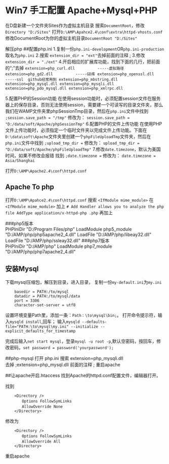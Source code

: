 # Win7 手工配置 Apache+Mysql+PHP

在D盘新建一个文件夹Sites作为虚拟主机目录
搜索`DocumentRoot`，修改`Directory "D:/Sites"`
打开`D:\AMP\Apahce2.4\conf\extra\httpd-vhosts.conf`
修改DocumentRoot为你的虚拟主机目录`DocumentRoot "D:/Sites"`

解压php
##配置php.ini
1.复制一份`php.ini-development`OR`php.ini-production`取名为`php.ini`
2.搜索  `extension_dir = "ext"`去掉前面的注释 ; 
3.修改 `extension_dir = "./ext"`
4.开启相应的扩展库功能，找到下面的几行，把前面的“;”去掉
`extension=php_curl.dll          -----虚拟路径
extension=php_gd2.dll          -----GD库
extension=php_openssl.dll    -----ssl  github经常用到
extension=php_mbstring.dll
extension=php_mysql.dll
extension=php_mysqli.dll
extension=php_pdo_mysql.dll
extension=php_xmlrpc.dll`

5.配置PHP的Session功能
在使用session功能时，必须配置session文件在服务器上的保存目录，否则无法使用session，需要建一个可读写的目录文件夹，那么我们在WAMP文件夹里phpSessionTmp目录，然后在`php.ini`文件中找到
`;session.save_path = "/tmp"`
 修改为：
`session.save_path = "D:/data/soft/Apache/phpSessionTmp"`
6.配置PHP的文件上传功能
在使用PHP文件上传功能时，必须指定一个临时文件夹以完成文件上传功能。下面在`D:\data\soft\Apache`文件夹里创建一个`phpFileUploadTmp`文件夹，然后在`php.ini`文件中找到
`;upload_tmp_dir =`
修改为：
`upload_tmp_dir = "D:/data/soft/Apache/phpFileUploadTmp"`
7.修改`date.timezone`，默认为美国时间，如果不修改会报错
找到
`;date.timezone =`
修改为：
`date.timezone = Asia/Shanghai`

打开`D:\AMP\Apache2.4\conf\httpd.conf`

## Apache To php
打开`D:\AMP\Apahce2.4\conf\httpd.conf`
搜索  `<IfModule mime_module>`
在  `<IfModule mime_module>` 加上
`# Add Handler allows you to analyze the php file
AddType application/x-httpd-php .php`
再加上

###php5版本		
		PHPIniDir "D:/Program Files/php"
		LoadModule php5_module "D:/AMP/php/php5apache2_4.dll"
		LoadFile "D:/AMP/php/libeay32.dll"
		LoadFile "D:/AMP/php/ssleay32.dll"
###php7版本	
		PHPIniDir "D:/AMP/php"
		LoadModule php7_module "D:/AMP/php/php7apache2_4.dll"
		
## 安装Mysql

下载mysql压缩包，解压到目录，进入目录，
复制一份`my-default.ini`为`my.ini`

		basedir = PATH:/to/mysql
		datadir = PATH:/to/mysql/data
		port = 3306
		character-set-server = utf8
设置环境变量Path里，添加一条：`Path：\to\mysql\bin;`。
打开命令提示符，输入`mysqld install`,回车；
输入`mysqld --defaults-file="PATH:\to\mysql\my.ini" --initialize --explicit_defaults_for_timestamp`

完成后输入`net start mysql`，登录`mysql -u root -p`,默认空密码，按回车，修改密码，`set password = password('yourpassword');`


##php-mysql
打开 php.ini 搜索 extension=php_mysqli.dll  
去掉 ;extension=php_mysql.dll  前面的注释  ;
重启apache


##让apache开启.htaccess
找到Apache的httpd.conf配置文件，编辑器打开。 

找到 

		<Directory /> 
		　　Options FollowSymLinks 
		　　AllowOverride None 
		</Directory>

修改为 

		<Directory /> 
		　　Options FollowSymLinks 
		　　AllowOverride All 
		</Directory> 
		
重启apache
